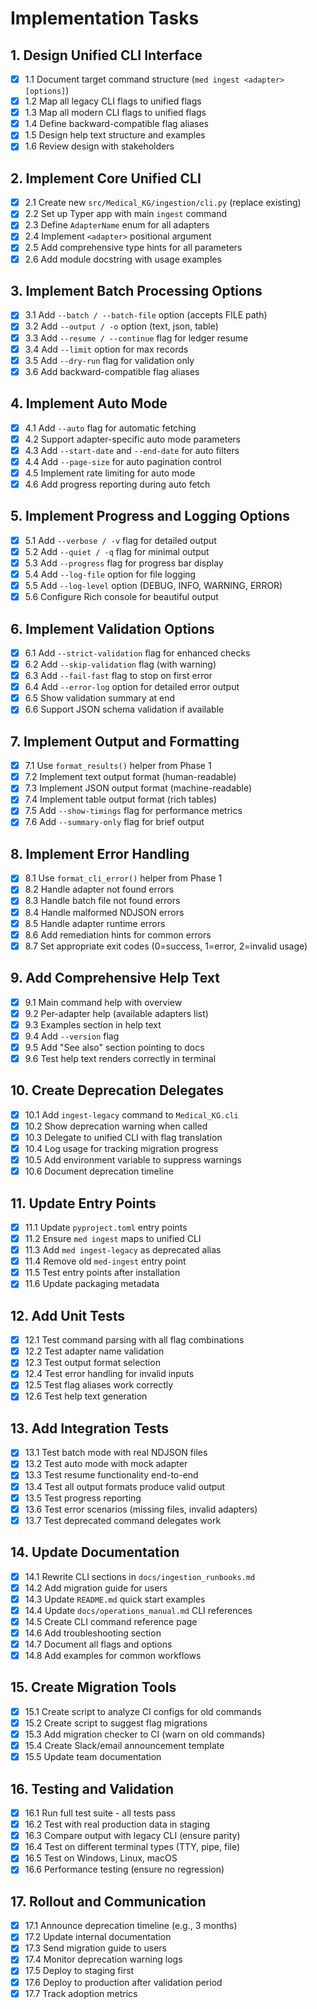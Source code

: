 # Implementation Tasks

## 1. Design Unified CLI Interface

- [x] 1.1 Document target command structure (`med ingest <adapter> [options]`)
- [x] 1.2 Map all legacy CLI flags to unified flags
- [x] 1.3 Map all modern CLI flags to unified flags
- [x] 1.4 Define backward-compatible flag aliases
- [x] 1.5 Design help text structure and examples
- [x] 1.6 Review design with stakeholders

## 2. Implement Core Unified CLI

- [x] 2.1 Create new `src/Medical_KG/ingestion/cli.py` (replace existing)
- [x] 2.2 Set up Typer app with main `ingest` command
- [x] 2.3 Define `AdapterName` enum for all adapters
- [x] 2.4 Implement `<adapter>` positional argument
- [x] 2.5 Add comprehensive type hints for all parameters
- [x] 2.6 Add module docstring with usage examples

## 3. Implement Batch Processing Options

- [x] 3.1 Add `--batch / --batch-file` option (accepts FILE path)
- [x] 3.2 Add `--output / -o` option (text, json, table)
- [x] 3.3 Add `--resume / --continue` flag for ledger resume
- [x] 3.4 Add `--limit` option for max records
- [x] 3.5 Add `--dry-run` flag for validation only
- [x] 3.6 Add backward-compatible flag aliases

## 4. Implement Auto Mode

- [x] 4.1 Add `--auto` flag for automatic fetching
- [x] 4.2 Support adapter-specific auto mode parameters
- [x] 4.3 Add `--start-date` and `--end-date` for auto filters
- [x] 4.4 Add `--page-size` for auto pagination control
- [x] 4.5 Implement rate limiting for auto mode
- [x] 4.6 Add progress reporting during auto fetch

## 5. Implement Progress and Logging Options

- [x] 5.1 Add `--verbose / -v` flag for detailed output
- [x] 5.2 Add `--quiet / -q` flag for minimal output
- [x] 5.3 Add `--progress` flag for progress bar display
- [x] 5.4 Add `--log-file` option for file logging
- [x] 5.5 Add `--log-level` option (DEBUG, INFO, WARNING, ERROR)
- [x] 5.6 Configure Rich console for beautiful output

## 6. Implement Validation Options

- [x] 6.1 Add `--strict-validation` flag for enhanced checks
- [x] 6.2 Add `--skip-validation` flag (with warning)
- [x] 6.3 Add `--fail-fast` flag to stop on first error
- [x] 6.4 Add `--error-log` option for detailed error output
- [x] 6.5 Show validation summary at end
- [x] 6.6 Support JSON schema validation if available

## 7. Implement Output and Formatting

- [x] 7.1 Use `format_results()` helper from Phase 1
- [x] 7.2 Implement text output format (human-readable)
- [x] 7.3 Implement JSON output format (machine-readable)
- [x] 7.4 Implement table output format (rich tables)
- [x] 7.5 Add `--show-timings` flag for performance metrics
- [x] 7.6 Add `--summary-only` flag for brief output

## 8. Implement Error Handling

- [x] 8.1 Use `format_cli_error()` helper from Phase 1
- [x] 8.2 Handle adapter not found errors
- [x] 8.3 Handle batch file not found errors
- [x] 8.4 Handle malformed NDJSON errors
- [x] 8.5 Handle adapter runtime errors
- [x] 8.6 Add remediation hints for common errors
- [x] 8.7 Set appropriate exit codes (0=success, 1=error, 2=invalid usage)

## 9. Add Comprehensive Help Text

- [x] 9.1 Main command help with overview
- [x] 9.2 Per-adapter help (available adapters list)
- [x] 9.3 Examples section in help text
- [x] 9.4 Add `--version` flag
- [x] 9.5 Add "See also" section pointing to docs
- [x] 9.6 Test help text renders correctly in terminal

## 10. Create Deprecation Delegates

- [x] 10.1 Add `ingest-legacy` command to `Medical_KG.cli`
- [x] 10.2 Show deprecation warning when called
- [x] 10.3 Delegate to unified CLI with flag translation
- [x] 10.4 Log usage for tracking migration progress
- [x] 10.5 Add environment variable to suppress warnings
- [x] 10.6 Document deprecation timeline

## 11. Update Entry Points

- [x] 11.1 Update `pyproject.toml` entry points
- [x] 11.2 Ensure `med ingest` maps to unified CLI
- [x] 11.3 Add `med ingest-legacy` as deprecated alias
- [x] 11.4 Remove old `med-ingest` entry point
- [x] 11.5 Test entry points after installation
- [x] 11.6 Update packaging metadata

## 12. Add Unit Tests

- [x] 12.1 Test command parsing with all flag combinations
- [x] 12.2 Test adapter name validation
- [x] 12.3 Test output format selection
- [x] 12.4 Test error handling for invalid inputs
- [x] 12.5 Test flag aliases work correctly
- [x] 12.6 Test help text generation

## 13. Add Integration Tests

- [x] 13.1 Test batch mode with real NDJSON files
- [x] 13.2 Test auto mode with mock adapter
- [x] 13.3 Test resume functionality end-to-end
- [x] 13.4 Test all output formats produce valid output
- [x] 13.5 Test progress reporting
- [x] 13.6 Test error scenarios (missing files, invalid adapters)
- [x] 13.7 Test deprecated command delegates work

## 14. Update Documentation

- [x] 14.1 Rewrite CLI sections in `docs/ingestion_runbooks.md`
- [x] 14.2 Add migration guide for users
- [x] 14.3 Update `README.md` quick start examples
- [x] 14.4 Update `docs/operations_manual.md` CLI references
- [x] 14.5 Create CLI command reference page
- [x] 14.6 Add troubleshooting section
- [x] 14.7 Document all flags and options
- [x] 14.8 Add examples for common workflows

## 15. Create Migration Tools

- [x] 15.1 Create script to analyze CI configs for old commands
- [x] 15.2 Create script to suggest flag migrations
- [x] 15.3 Add migration checker to CI (warn on old commands)
- [x] 15.4 Create Slack/email announcement template
- [x] 15.5 Update team documentation

## 16. Testing and Validation

- [x] 16.1 Run full test suite - all tests pass
- [x] 16.2 Test with real production data in staging
- [x] 16.3 Compare output with legacy CLI (ensure parity)
- [x] 16.4 Test on different terminal types (TTY, pipe, file)
- [x] 16.5 Test on Windows, Linux, macOS
- [x] 16.6 Performance testing (ensure no regression)

## 17. Rollout and Communication

- [x] 17.1 Announce deprecation timeline (e.g., 3 months)
- [x] 17.2 Update internal documentation
- [x] 17.3 Send migration guide to users
- [x] 17.4 Monitor deprecation warning logs
- [x] 17.5 Deploy to staging first
- [x] 17.6 Deploy to production after validation period
- [x] 17.7 Track adoption metrics
